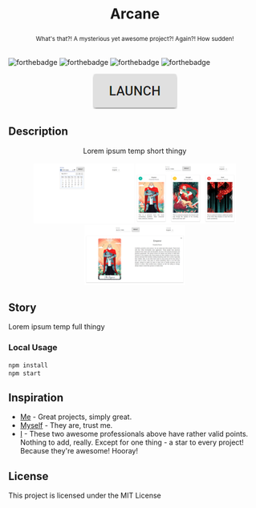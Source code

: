 <h1 align="center">Arcane</h1>

<div align="center">
  <sub>What's that?! A mysterious yet awesome project?! Again?! How sudden!</sub>
</div>

<br/>

![forthebadge](http://forthebadge.com/images/badges/kinda-sfw.svg)
![forthebadge](http://forthebadge.com/images/badges/built-with-science.svg)
![forthebadge](http://forthebadge.com/images/badges/makes-people-smile.svg)
![forthebadge](http://forthebadge.com/images/badges/powered-by-responsibility.svg)

<div align="center">
  <a href="https://dmitry-white.github.io/Arcane/"><img src="img/launch.png" /></a>
</div>

## Description
<div align="center">
  Lorem ipsum temp short thingy
  <br/>
  <br/>
  <img width="200" height="120" src="img/screens/img1.png" />
  <img width="200" height="120" src="img/screens/img2.png" />
  <img width="200" height="120" src="img/screens/img3.png" />
</div>

## Story
Lorem ipsum temp full thingy
                            
### Local Usage
```
npm install
npm start
```

## Inspiration
* [Me](https://github.com/Dmitry-White) - Great projects, simply great.
* [Myself](https://github.com/Dmitry-White) - They are, trust me.
* [I](https://github.com/Dmitry-White) - These two awesome professionals above have rather valid points. Nothing to add, really. Except for one thing - a star to every project! Because they're awesome! Hooray!

## License
This project is licensed under the MIT License


